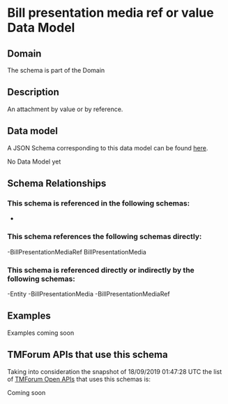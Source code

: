 # Bill presentation media ref or value Data Model

## Domain

The  schema is part of the  Domain

## Description

An attachment by value or by reference.

## Data model

A JSON Schema corresponding to this data model can be found
[here](https://github.com/tmforum-rand/schemas/blob/master/Customer/BillPresentationMediaRefOrValue.schema.json).

No Data Model yet

## Schema Relationships

### This schema is referenced in the following schemas:

-

### This schema references the following schemas directly:

-BillPresentationMediaRef
BillPresentationMedia

### This schema is referenced directly or indirectly by the following schemas:

-Entity
-BillPresentationMedia
-BillPresentationMediaRef



## Examples

Examples coming soon

## TMForum APIs that use this schema

Taking into consideration the snapshot of 18/09/2019 01:47:28 UTC the list of [TMForum Open APIs](https://www.tmforum.org/open-apis/) that uses this schemas is:

Coming soon